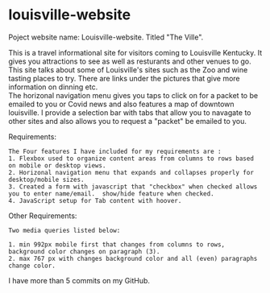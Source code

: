 # louisville-website
Poject website name:  Louisville-website.  Titled "The Ville". 

This is a travel informational site for visitors coming to Louisville Kentucky. It gives you attractions to see as well as resturants  and other venues to go.  This site talks about some of Louisville's sites such as the Zoo and wine tasting places to try.   There are links under the pictures that give more information on dinning etc.  
The horizonal navigation menu gives you taps to click on for a packet to be emailed to you or Covid news and also features a map of downtown louisville. 
I provide a selection bar with tabs that allow you to navagate to other sites and also allows you to request a "packet" be emailed to you.   
    
  Requirements:

    The Four features I have included for my requirements are :
    1. Flexbox used to organize content areas from columns to rows based on mobile or desktop views.
    2. Horizonal navigation menu that expands and collapses properly for desktop/mobile sizes.
    3. Created a form with javascript that "checkbox" when checked allows you to enter name/email.  show/hide feature when checked. 
    4. JavaScript setup for Tab content with hoover. 

  Other Requirements:

    Two media queries listed below:

    1. min 992px mobile first that changes from columns to rows, background color changes on paragraph (3).
    2. max 767 px with changes background color and all (even) paragraphs change color. 



I have more than 5 commits on my GitHub. 




